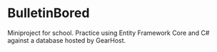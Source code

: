 # BulletinBored
Miniproject for school. Practice using Entity Framework Core and C# against a database hosted by GearHost.
